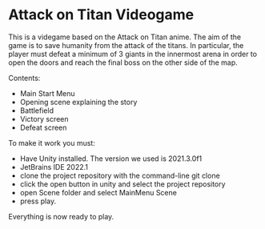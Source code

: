 # Attack on Titan Videogame
 
This is a videgame based on the Attack on Titan anime.
The aim of the game is to save humanity from the attack of the titans. 
In particular, the player must defeat a minimum of 3 giants in the innermost arena in order to open the doors and reach the final boss on the other side of the map. 

Contents:
- Main Start Menu
- Opening scene explaining the story
- Battlefield
- Victory screen
- Defeat screen

To make it work you must:
- Have Unity installed. The version we used is 2021.3.0f1
- JetBrains IDE 2022.1
- clone the project repository with the command-line git clone
- click the open button in unity and select the project repository
- open Scene folder and select MainMenu Scene
- press play.

Everything is now ready to play.
